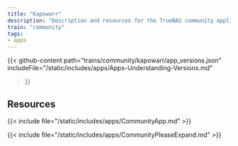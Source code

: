 ```yaml
---
title: "Kapowarr"
description: "Description and resources for the TrueNAS community application called Kapowarr."
train: "community"
tags:
- apps
---
```


{{< github-content 
    path="trains/community/kapowarr/app_versions.json"
	includeFile="/static/includes/apps/Apps-Understanding-Versions.md"
>}}

## Resources

{{< include file="/static/includes/apps/CommunityApp.md" >}}

{{< include file="/static/includes/apps/CommunityPleaseExpand.md" >}}

<!--
<div class="docs-sections">

{{< doc-card title="<appname> Deployments" link="/resources/"
descr="How to deploy and configure the <appname> app." >}}

</div>
-->

